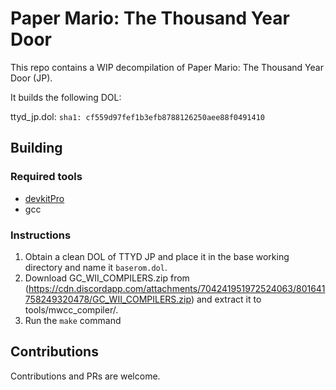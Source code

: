 # Paper Mario: The Thousand Year Door

This repo contains a WIP decompilation of Paper Mario: The Thousand Year Door (JP).

It builds the following DOL:

ttyd_jp.dol: `sha1: cf559d97fef1b3efb8788126250aee88f0491410`

## Building

### Required tools

* [devkitPro](https://devkitpro.org/wiki/Getting_Started)
* gcc

### Instructions

1. Obtain a clean DOL of TTYD JP and place it in the base working directory and name it `baserom.dol`.
2. Download GC_WII_COMPILERS.zip from (https://cdn.discordapp.com/attachments/704241951972524063/801641758249320478/GC_WII_COMPILERS.zip) and extract it to tools/mwcc_compiler/.
3. Run the `make` command

## Contributions

Contributions and PRs are welcome.
